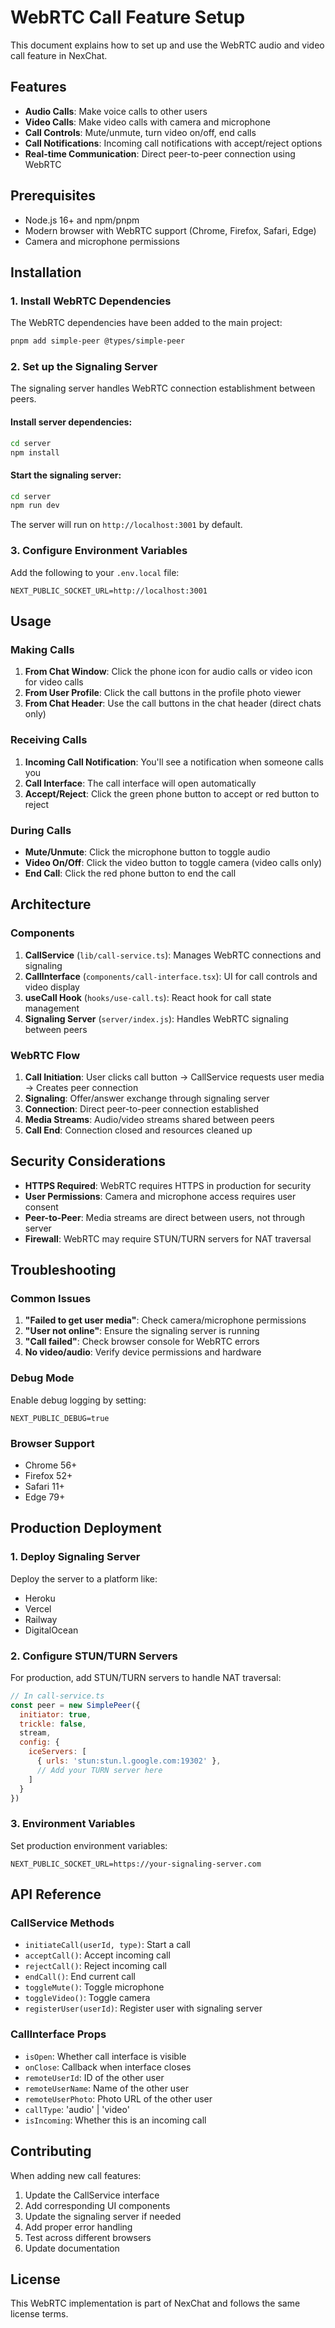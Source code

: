 # WebRTC Call Feature Setup

This document explains how to set up and use the WebRTC audio and video call feature in NexChat.

## Features

- **Audio Calls**: Make voice calls to other users
- **Video Calls**: Make video calls with camera and microphone
- **Call Controls**: Mute/unmute, turn video on/off, end calls
- **Call Notifications**: Incoming call notifications with accept/reject options
- **Real-time Communication**: Direct peer-to-peer connection using WebRTC

## Prerequisites

- Node.js 16+ and npm/pnpm
- Modern browser with WebRTC support (Chrome, Firefox, Safari, Edge)
- Camera and microphone permissions

## Installation

### 1. Install WebRTC Dependencies

The WebRTC dependencies have been added to the main project:

```bash
pnpm add simple-peer @types/simple-peer
```

### 2. Set up the Signaling Server

The signaling server handles WebRTC connection establishment between peers.

#### Install server dependencies:

```bash
cd server
npm install
```

#### Start the signaling server:

```bash
cd server
npm run dev
```

The server will run on `http://localhost:3001` by default.

### 3. Configure Environment Variables

Add the following to your `.env.local` file:

```env
NEXT_PUBLIC_SOCKET_URL=http://localhost:3001
```

## Usage

### Making Calls

1. **From Chat Window**: Click the phone icon for audio calls or video icon for video calls
2. **From User Profile**: Click the call buttons in the profile photo viewer
3. **From Chat Header**: Use the call buttons in the chat header (direct chats only)

### Receiving Calls

1. **Incoming Call Notification**: You'll see a notification when someone calls you
2. **Call Interface**: The call interface will open automatically
3. **Accept/Reject**: Click the green phone button to accept or red button to reject

### During Calls

- **Mute/Unmute**: Click the microphone button to toggle audio
- **Video On/Off**: Click the video button to toggle camera (video calls only)
- **End Call**: Click the red phone button to end the call

## Architecture

### Components

1. **CallService** (`lib/call-service.ts`): Manages WebRTC connections and signaling
2. **CallInterface** (`components/call-interface.tsx`): UI for call controls and video display
3. **useCall Hook** (`hooks/use-call.ts`): React hook for call state management
4. **Signaling Server** (`server/index.js`): Handles WebRTC signaling between peers

### WebRTC Flow

1. **Call Initiation**: User clicks call button → CallService requests user media → Creates peer connection
2. **Signaling**: Offer/answer exchange through signaling server
3. **Connection**: Direct peer-to-peer connection established
4. **Media Streams**: Audio/video streams shared between peers
5. **Call End**: Connection closed and resources cleaned up

## Security Considerations

- **HTTPS Required**: WebRTC requires HTTPS in production for security
- **User Permissions**: Camera and microphone access requires user consent
- **Peer-to-Peer**: Media streams are direct between users, not through server
- **Firewall**: WebRTC may require STUN/TURN servers for NAT traversal

## Troubleshooting

### Common Issues

1. **"Failed to get user media"**: Check camera/microphone permissions
2. **"User not online"**: Ensure the signaling server is running
3. **"Call failed"**: Check browser console for WebRTC errors
4. **No video/audio**: Verify device permissions and hardware

### Debug Mode

Enable debug logging by setting:

```env
NEXT_PUBLIC_DEBUG=true
```

### Browser Support

- Chrome 56+
- Firefox 52+
- Safari 11+
- Edge 79+

## Production Deployment

### 1. Deploy Signaling Server

Deploy the server to a platform like:
- Heroku
- Vercel
- Railway
- DigitalOcean

### 2. Configure STUN/TURN Servers

For production, add STUN/TURN servers to handle NAT traversal:

```javascript
// In call-service.ts
const peer = new SimplePeer({
  initiator: true,
  trickle: false,
  stream,
  config: {
    iceServers: [
      { urls: 'stun:stun.l.google.com:19302' },
      // Add your TURN server here
    ]
  }
})
```

### 3. Environment Variables

Set production environment variables:

```env
NEXT_PUBLIC_SOCKET_URL=https://your-signaling-server.com
```

## API Reference

### CallService Methods

- `initiateCall(userId, type)`: Start a call
- `acceptCall()`: Accept incoming call
- `rejectCall()`: Reject incoming call
- `endCall()`: End current call
- `toggleMute()`: Toggle microphone
- `toggleVideo()`: Toggle camera
- `registerUser(userId)`: Register user with signaling server

### CallInterface Props

- `isOpen`: Whether call interface is visible
- `onClose`: Callback when interface closes
- `remoteUserId`: ID of the other user
- `remoteUserName`: Name of the other user
- `remoteUserPhoto`: Photo URL of the other user
- `callType`: 'audio' | 'video'
- `isIncoming`: Whether this is an incoming call

## Contributing

When adding new call features:

1. Update the CallService interface
2. Add corresponding UI components
3. Update the signaling server if needed
4. Add proper error handling
5. Test across different browsers
6. Update documentation

## License

This WebRTC implementation is part of NexChat and follows the same license terms. 